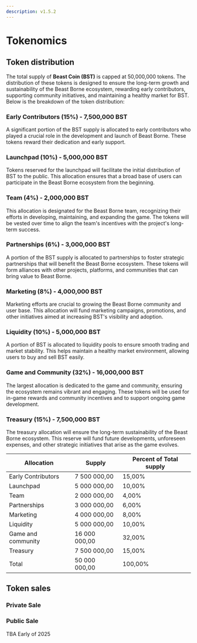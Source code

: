 ```yaml
---
description: v1.5.2
---
```


# Tokenomics

## Token distribution

The total supply of **Beast Coin (BST)** is capped at 50,000,000 tokens. The distribution of these tokens is designed to ensure the long-term growth and sustainability of the Beast Borne ecosystem, rewarding early contributors, supporting community initiatives, and maintaining a healthy market for BST. Below is the breakdown of the token distribution:

### **Early Contributors (15%) - 7,500,000 BST**

A significant portion of the BST supply is allocated to early contributors who played a crucial role in the development and launch of Beast Borne. These tokens reward their dedication and early support.

### **Launchpad (10%) - 5,000,000 BST**

Tokens reserved for the launchpad will facilitate the initial distribution of BST to the public. This allocation ensures that a broad base of users can participate in the Beast Borne ecosystem from the beginning.

### **Team (4%) - 2,000,000 BST**

This allocation is designated for the Beast Borne team, recognizing their efforts in developing, maintaining, and expanding the game. The tokens will be vested over time to align the team's incentives with the project's long-term success.

### **Partnerships (6%) - 3,000,000 BST**

A portion of the BST supply is allocated to partnerships to foster strategic partnerships that will benefit the Beast Borne ecosystem. These tokens will form alliances with other projects, platforms, and communities that can bring value to Beast Borne.

### **Marketing (8%) - 4,000,000 BST**

Marketing efforts are crucial to growing the Beast Borne community and user base. This allocation will fund marketing campaigns, promotions, and other initiatives aimed at increasing BST's visibility and adoption.

### **Liquidity (10%) - 5,000,000 BST**

A portion of BST is allocated to liquidity pools to ensure smooth trading and market stability. This helps maintain a healthy market environment, allowing users to buy and sell BST easily.

### **Game and Community (32%) - 16,000,000 BST**

The largest allocation is dedicated to the game and community, ensuring the ecosystem remains vibrant and engaging. These tokens will be used for in-game rewards and community incentives and to support ongoing game development.

### **Treasury (15%) - 7,500,000 BST**

The treasury allocation will ensure the long-term sustainability of the Beast Borne ecosystem. This reserve will fund future developments, unforeseen expenses, and other strategic initiatives that arise as the game evolves.

| Allocation         | Supply        | Percent of Total supply |
| ------------------ | ------------- | ----------------------- |
| Early Contributors | 7 500 000,00  | 15,00%                  |
| Launchpad          | 5 000 000,00  | 10,00%                  |
| Team               | 2 000 000,00  | 4,00%                   |
| Partnerships       | 3 000 000,00  | 6,00%                   |
| Marketing          | 4 000 000,00  | 8,00%                   |
| Liquidity          | 5 000 000,00  | 10,00%                  |
| Game and community | 16 000 000,00 | 32,00%                  |
| Treasury           | 7 500 000,00  | 15,00%                  |
| Total              | 50 000 000,00 | 100,00%                 |

## Token sales

### Private Sale

### Public Sale

TBA Early of 2025
